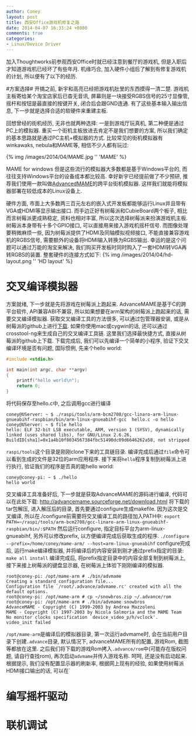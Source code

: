 ```yaml
---
author: Coney
layout: post
title: 西安Office游戏机修复之路
date: 2014-04-07 16:33:24 +0800
comments: true
categories:
- Linux/Device Driver
---
```


加入Thoughtworks前参观西安Office时就已经注意到餐厅的游戏机, 但是入职后才知道游戏机已经坏了有些年月. 机缘巧合, 加入硬件小组后了解到有修复游戏机的计划, 所以便有了以下的经历.

#方案选择#
开搞之前, 新宇和高亮已经把游戏机肚里的东西摸得一清二楚. 游戏机主板寄给某个淘宝店家后已杳无音讯, 屏幕则是一块接受RGBS信号的25寸显像管, 摇杆和按钮是最直接的按键开关, 闭合后会跟GND连通. 有了这些基本输入输出信息, 下一步就是选择合适的软硬件来重建主板.

回想曾经的街机经历, 无非也就两种选择: 一是到游戏厅玩真机, 第二种便是通过PC上的模拟器. 重买一个街机主板放进去肯定不是我们想要的方案, 所以我们确定的基本思路就是通过PC主机+模拟器的方式.
比较常见的街机模拟器有winkawaks, nebula和MAME等, 相信不少人都有玩过:

{% img /images/2014/04/MAME.jpg '' 'MAME' %}
<!-- more -->
MAME for windows
但是这些流行的模拟器大多数都是基于Windows平台的, 而往往支持Windows平台的设备成本都比较高. 幸好新宇已经提前做了不少预研, 推荐我们使用一款叫做[AdvancedMAME](advancemame.sourceforge.net)的跨平台街机模拟器. 这样我们就能将模拟器部署在较低成本的Linux设备上.

硬件方面, 市面上大多数两三百元左右的嵌入式开发板都能够运行Linux并且带有VGA或HDMI等显示输出接口. 而手边正好有树莓派和CubieBoard两个板子, 相比而言树莓派更成熟稳定, 资料也相对丰富, 所以这次选择树莓派来扮演游戏机主板. 
树莓派本身带有十多个GPIO接口, 可以直接用来接入游戏机摇杆信号. 而图像处理要稍微麻烦一些, 因为树莓派提供了HDMI及同轴模拟视频接口, 不能直接兼容游戏机的RGBS信号, 需要额外的设备将HDMI输入转换为RGBS输出. 幸运的是这个问题可以通过万能的淘宝来解决, 我们购买开发板时同时购入了一套HDMI转VGA再转RGBS的装置. 
整套硬件的连接方式如下:
{% img /images/2014/04/hd-layout.png '' 'HD layout' %}

# 交叉编译模拟器 #
方案就绪, 下一步就是先将游戏在树莓派上跑起来. AdvanceMAME是基于C的跨平台软件, API兼容ABI不兼容, 所以如果想要在arm架构的树莓派上跑起来的话, 需要交叉编译模拟器.
获取交叉编译工具的方法很多, 可以通过包管理器安装, 或是从树莓派的github上进行[下载](https://github.com/raspberrypi/tools). 如果你使用mac或cygwin的话, 还可以通过crosstool-ng来生成自己的交叉编译工具链. 这里我们选择最快捷方式, 直接从树莓派的github上下载.
下载完成后, 我们可以先编译一个简单的小程序, 验证下交叉编译环境是否有问题, 国际惯例, 先来个hello world:
``` c++
#include <stdio.h>

int main(int argc, char **argv)
{
	printf("hello world\n");
	return 0;
}
```
将代码保存至hello.c中, 之后调用gcc进行编译
```
coney@UServer: ~ $ ./raspi/tools/arm-bcm2708/gcc-linaro-arm-linux-gnueabihf-raspbian/bin/arm-linux-gnueabihf-gcc  hello.c -o hello
coney@UServer: ~ $ file hello
hello: ELF 32-bit LSB executable, ARM, version 1 (SYSV), dynamically linked (uses shared libs), for GNU/Linux 2.6.26, BuildID[sha1]=0x1a4b10f8034567384fbc51490dc09d6646262a58, not stripped
```
`raspi/tools`这个目录是刚刚clone下来的工具链目录. 编译完成后通过`file`命令可以看到生成的文件是32位的arm应用程序. 接下来将`hello`程序复制到树莓派上进行执行, 验证我们的程序是否真的能hello world:
```
coney@coney-pi: ~ $ ./hello
hello world
```
交叉编译工具准备好后, 下一步就是获取AdvanceMAME的源码进行编译, 代码可以在此处下载: http://advancemame.sourceforge.net/download.html
将下载的tar包解压, 进入解压后的目录, 首先要通过configure生成makefile. 因为这次是交叉编译, 所以在./configure前需要将交叉编译工具的路径加入PATH中:
`export PATH=~/raspi/tools/arm-bcm2708/gcc-linaro-arm-linux-gnueabihf-raspbian/bin/:$PATH`
然后运行configure, 指定目标平台为arm-linux-gnueabihf, 另外可以修改prefix, 以方便编译完成后获取生成的程序.
`./configure --prefix=/home/coney/mame-arm/ --host=arm-linux-gnueabihf`
configure完成后, 运行make编译模拟器, 并将编译后的内容安装到刚才通过prefix指定的目录:
`make all install`
编译完成后, 将prefix指定目录中的内容全部复制到树莓派上, 接下来接上树莓派的键盘显示器, 在树莓派上体验下刚刚编译的模拟器.
```
root@coney-pi: /opt/mame-arm # ./bin/advmame
Creating a standard configuration file...
Configuration file `/root/.advance/advmame.rc' created with all the default options.
root@coney-pi: /opt/mame-arm # cp ~/snowbros.zip ~/.advance/rom
root@coney-pi: /opt/mame-arm # ./bin/advmame snowbros
AdvanceMAME - Copyright (C) 1999-2003 by Andrea Mazzoleni
MAME - Copyright (C) 1997-2003 by Nicola Salmoria and the MAME Team
No monitor clocks specification `device_video_p/h/vclock'.
video_init failed
```
`/opt/mame-arm`是编译后的模拟器目录, 第一次运行advmame时, 会在当前用户目录下创建`.advance`目录, 默认情况下, advanceMAME所有的配置, 游戏Rom, 截图等都放在这里. 之后我们将下载的游戏Rom拷入`.advance/rom`中(可能存在版权问题, 请自行查找rom), 再次启动`advmame`并传入游戏名称. 呵呵, 还是没有启动起来. 根据提示, 我们没有配置显示器的刷新率, 根据网上现有的经验, 如果使用树莓派HDMI接口输出的话, 可以在` 

# 编写摇杆驱动 #
# 联机调试 #

